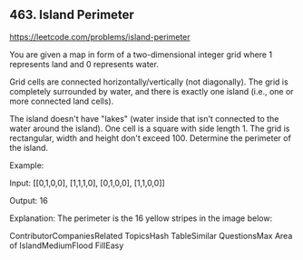 ## 463. Island Perimeter

https://leetcode.com/problems/island-perimeter

You are given a map in form of a two-dimensional integer grid where 1 represents land and 0 represents water.

Grid cells are connected horizontally/vertically (not diagonally). The grid is completely surrounded by water, and there is exactly one island (i.e., one or more connected land cells).

The island doesn't have "lakes" (water inside that isn't connected to the water around the island). One cell is a square with side length 1. The grid is rectangular, width and height don't exceed 100. Determine the perimeter of the island.

Example:

Input:
[[0,1,0,0],
[1,1,1,0],
[0,1,0,0],
[1,1,0,0]]

Output: 16

Explanation: The perimeter is the 16 yellow stripes in the image below:

ContributorCompaniesRelated TopicsHash TableSimilar QuestionsMax Area of IslandMediumFlood FillEasy
